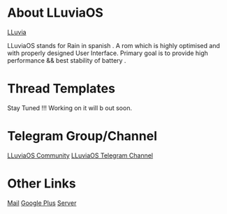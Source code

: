 # About LLuviaOS
[LLuvia](https://github.com/LLuviaOS/XDA-Template/img/lluvia.png)

LLuviaOS stands for Rain in spanish . 
A rom which is highly optimised and with properly designed User Interface. 
Primary goal is to provide high performance && best stability of battery .

# Thread Templates
Stay Tuned !!!
Working on it will b out soon.

# Telegram Group/Channel
[LLuviaOS Community](t.me/LLuviaOS)
[LLuviaOS Telegram Channel](t.me/LLuvia_Os)

# Other Links
[Mail](talk2lluvia@gmail.com)
[Google Plus](https://plus.google.com/communities/100235695574462029127?sqinv=TlRpNXYxMUszMDBZdGNxUTVubDNSWkFqbWd4OFlB)
[Server](https://sourceforge.net/projects/lluviaos-v-1-x)

